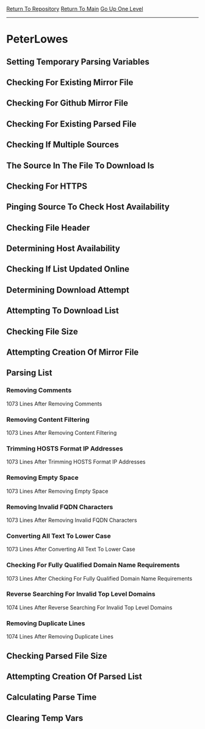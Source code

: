 [Return To Repository](https://github.com/deathbybandaid/piholeparser/)
[Return To Main](https://github.com/deathbybandaid/piholeparser/blob/master/RecentRunLogs/Mainlog.md)
[Go Up One Level](https://github.com/deathbybandaid/piholeparser/blob/master/RecentRunLogs/TopLevelScripts/30-Processing-External-Blacklists.md)
____________________________________
# PeterLowes
## Setting Temporary Parsing Variables
## Checking For Existing Mirror File
## Checking For Github Mirror File
## Checking For Existing Parsed File
## Checking If Multiple Sources
## The Source In The File To Download Is
## Checking For HTTPS
## Pinging Source To Check Host Availability
## Checking File Header
## Determining Host Availability
## Checking If List Updated Online
## Determining Download Attempt
## Attempting To Download List
## Checking File Size
## Attempting Creation Of Mirror File
## Parsing List
### Removing Comments
1073 Lines After Removing Comments
### Removing Content Filtering
1073 Lines After Removing Content Filtering
### Trimming HOSTS Format IP Addresses
1073 Lines After Trimming HOSTS Format IP Addresses
### Removing Empty Space
1073 Lines After Removing Empty Space
### Removing Invalid FQDN Characters
1073 Lines After Removing Invalid FQDN Characters
### Converting All Text To Lower Case
1073 Lines After Converting All Text To Lower Case
### Checking For Fully Qualified Domain Name Requirements
1073 Lines After Checking For Fully Qualified Domain Name Requirements
### Reverse Searching For Invalid Top Level Domains
1074 Lines After Reverse Searching For Invalid Top Level Domains
### Removing Duplicate Lines
1074 Lines After Removing Duplicate Lines
## Checking Parsed File Size
## Attempting Creation Of Parsed List
## Calculating Parse Time
## Clearing Temp Vars
